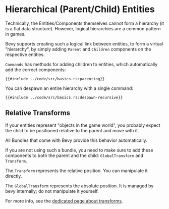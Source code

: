 # Hierarchical (Parent/Child) Entities

Technically, the Entities/Components themselves cannot form a hierarchy (it is a
flat data structure). However, logical hierarchies are a common pattern in games.

Bevy supports creating such a logical link between entities, to form a virtual
"hierarchy", by simply adding `Parent` and  `Children` components on the
respective entities.

`Commands` has methods for adding children to entities, which automatically add the correct components:

```rust,no_run,noplayground
{{#include ../code/src/basics.rs:parenting}}
```

You can despawn an entire hierarchy with a single command:

```rust,no_run,noplayground
{{#include ../code/src/basics.rs:despawn-recursive}}
```

## Relative Transforms

If your entities represent "objects in the game world", you probably expect the
child to be positioned relative to the parent and move with it.

All Bundles that come with Bevy provide this behavior automatically.

If you are not using such a bundle, you need to make sure to add these components to both the parent and the child: `GlobalTransform` and `Transform`.

The `Transform` represents the relative position. You can manipulate it directly.

The `GlobalTransform` represents the absolute position. It is managed by bevy internally; do not manipulate it yourself.

For more info, see the [dedicated page about transforms](../features/transforms.md).
